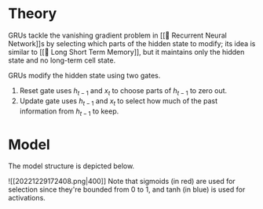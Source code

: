 

# Theory
GRUs tackle the vanishing gradient problem in [[💬 Recurrent Neural Network]]s by selecting which parts of the hidden state to modify; its idea is similar to [[🎥 Long Short Term Memory]], but it maintains only the hidden state and no long-term cell state.

GRUs modify the hidden state using two gates.
1. Reset gate uses $h_{t-1}$ and $x_t$ to choose parts of $h_{t-1}$ to zero out.
2. Update gate uses $h_{t-1}$ and $x_t$ to select how much of the past information from $h_{t-1}$ to keep.

# Model
The model structure is depicted below.

![[20221229172408.png|400]]
Note that sigmoids (in red) are used for selection since they're bounded from $0$ to $1$, and tanh (in blue) is used for activations.


